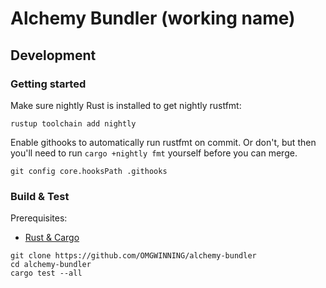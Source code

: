 # Alchemy Bundler (working name)

## Development

### Getting started

Make sure nightly Rust is installed to get nightly rustfmt:
```
rustup toolchain add nightly
```
Enable githooks to automatically run rustfmt on commit. Or don't, but then
you'll need to run `cargo +nightly fmt` yourself before you can merge.
```
git config core.hooksPath .githooks
```

### Build & Test

Prerequisites:

* [Rust & Cargo](https://rustup.rs/)

```
git clone https://github.com/OMGWINNING/alchemy-bundler
cd alchemy-bundler
cargo test --all
```
